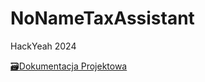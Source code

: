 # NoNameTaxAssistant
HackYeah 2024

[🗃️Dokumentacja Projektowa](https://docs.google.com/document/d/1i0vCCGBxWVFNAQ4RN-gGHkNbPBtIhFExSIh6Bq8EcM8/edit?usp=sharing)
